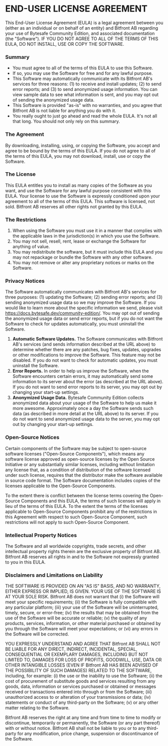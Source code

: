 # END-USER LICENSE AGREEMENT

This End-User License Agreement (EULA) is a legal agreement between you (either as an individual or on behalf of an entity) and Bitfront AB regarding your use of Bytesafe Community Edition, and associated documentation (the "Software"). IF YOU DO NOT AGREE TO ALL OF THE TERMS OF THIS EULA, DO NOT INSTALL, USE OR COPY THE SOFTWARE.

### Summary

-	You must agree to all of the terms of this EULA to use this Software.
-	If so, you may use the Software for free and for any lawful purpose.
-	This Software may automatically communicate with its Bitfront AB's services for three reasons: (1) to receive and install updates; (2) to send error reports; and (3) to send anonymized usage information. You can view sample data to see what information is sent, and you may opt out of sending the anonymized usage data.
-	This Software is provided "as-is" with no warranties, and you agree that Bitfront AB is not liable for anything you do with it.
-	You really ought to just go ahead and read the whole EULA. It's not all that long. You should not only rely on this summary.

### The Agreement

By downloading, installing, using, or copying the Software, you accept and agree to be bound by the terms of this EULA. If you do not agree to all of the terms of this EULA, you may not download, install, use or copy the Software.

### The License

This EULA entitles you to install as many copies of the Software as you want, and use the Software for any lawful purpose consistent with this EULA. Your license to use the Software is expressly conditioned upon your agreement to all of the terms of this EULA. This software is licensed, not sold. Bitfront AB reserves all other rights not granted by this EULA.

### The Restrictions

1. When using the Software you must use it in a manner that complies with the applicable laws in the jurisdiction(s) in which you use the Software.
2. You may not sell, resell, rent, lease or exchange the Software for anything of value.
3. You may redistribute the software, but it must include this EULA and you may not repackage or bundle the Software with any other software.
4. You may not remove or alter any proprietary notices or marks on the Software.

### Privacy Notices

The Software automatically communicates with Bitfront AB's services for three purposes: (1) updating the Software; (2) sending error reports; and (3) sending anonymized usage data so we may improve the Software. If you would like to learn more about the specific information we send, please visit https://docs.bytesafe.dev/community-edition/. You may opt out of sending the anonymized usage data or send error reports, but if you do not want the Software to check for updates automatically, you must uninstall the Software.

1. **Automatic Software Updates.** The Software communicates with Bitfront AB's services (and sends information described at the URL above) to determine whether there are any patches, bug fixes, updates, upgrades or other modifications to improve the Software. This feature may not be disabled. If you do not want to check for automatic updates, you must uninstall the Software.
2. **Error Reports.** In order to help us improve the Software, when the Software encounters certain errors, it may automatically send some information to its server about the error (as described at the URL above). If you do not want to send error reports to its server, you may opt out by changing your start-up settings.
3. **Anonymized Usage Data.** Bytesafe Community Edition collects anonymized data about your usage of the Software to help us make it more awesome. Approximately once a day the Software sends such data (as described in more detail at the URL above) to its server. If you do not want to send anonymized usage data to the server, you may opt out by changing your start-up settings.

### Open-Source Notices

Certain components of the Software may be subject to open-source software licenses ("Open-Source Components"), which means any software license approved as open-source licenses by the Open Source Initiative or any substantially similar licenses, including without limitation any license that, as a condition of distribution of the software licensed under such license, requires that the distributor make the software available in source code format. The Software documentation includes copies of the licenses applicable to the Open-Source Components.

To the extent there is conflict between the license terms covering the Open-Source Components and this EULA, the terms of such licenses will apply in lieu of the terms of this EULA. To the extent the terms of the licenses applicable to Open-Source Components prohibit any of the restrictions in this Agreement with respect to such Open-Source Component, such restrictions will not apply to such Open-Source Component.

### Intellectual Property Notices

The Software and all worldwide copyrights, trade secrets, and other intellectual property rights therein are the exclusive property of Bitfront AB. Bitfront AB reserves all rights in and to the Software not expressly granted to you in this EULA.

### Disclaimers and Limitations on Liability

THE SOFTWARE IS PROVIDED ON AN "AS IS" BASIS, AND NO WARRANTY, EITHER EXPRESS OR IMPLIED, IS GIVEN. YOUR USE OF THE SOFTWARE IS AT YOUR SOLE RISK. Bitfront AB does not warrant that (i) the Software will meet your specific requirements; (ii) the Software is fully compatible with any particular platform; (iii) your use of the Software will be uninterrupted, timely, secure, or error-free; (iv) the results that may be obtained from the use of the Software will be accurate or reliable; (v) the quality of any products, services, information, or other material purchased or obtained by you through the Software will meet your expectations; or (vi) any errors in the Software will be corrected.

YOU EXPRESSLY UNDERSTAND AND AGREE THAT Bitfront AB SHALL NOT BE LIABLE FOR ANY DIRECT, INDIRECT, INCIDENTAL, SPECIAL, CONSEQUENTIAL OR EXEMPLARY DAMAGES, INCLUDING BUT NOT LIMITED TO, DAMAGES FOR LOSS OF PROFITS, GOODWILL, USE, DATA OR OTHER INTANGIBLE LOSSES (EVEN IF Bitfront AB HAS BEEN ADVISED OF THE POSSIBILITY OF SUCH DAMAGES) RELATED TO THE SOFTWARE, including, for example: (i) the use or the inability to use the Software; (ii) the cost of procurement of substitute goods and services resulting from any goods, data, information or services purchased or obtained or messages received or transactions entered into through or from the Software; (iii) unauthorized access to or alteration of your transmissions or data; (iv) statements or conduct of any third-party on the Software; (v) or any other matter relating to the Software.

Bitfront AB reserves the right at any time and from time to time to modify or discontinue, temporarily or permanently, the Software (or any part thereof) with or without notice. Bitfront AB shall not be liable to you or to any third-party for any modification, price change, suspension or discontinuance of the Software.
